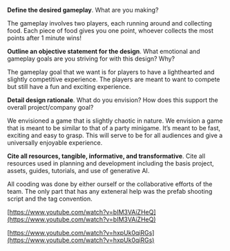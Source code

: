 **Define the desired gameplay**. What are you making?

The gameplay involves two players, each running around and collecting food. Each piece of food gives you one point, whoever collects the most points after 1 minute wins\!

**Outline an objective statement for the design**. What emotional and gameplay goals are you striving for with this design? Why?

The gameplay goal that we want is for players to have a lighthearted and slightly competitive experience. The players are meant to want to compete but still have a fun and exciting experience.

**Detail design rationale**. What do you envision? How does this support the overall project/company goal?

We envisioned a game that is slightly chaotic in nature. We envision a game that is meant to be similar to that of a party minigame. It’s meant to be fast, exciting and easy to grasp. This will serve to be for all audiences and give a universally enjoyable experience.

**Cite all resources, tangible, informative, and transformative**. Cite all resources used in planning and development including the basis project, assets, guides, tutorials, and use of generative AI.

All cooding was done by either ourself or the collaborative efforts of the team. The only part that has any exteneral help was the prefab shooting script and the tag convention.

[https://www.youtube.com/watch?v=bIM3VAiZHeQ](https://www.youtube.com/watch?v=bIM3VAiZHeQ)

[https://www.youtube.com/watch?v=hxpUk0qiRGs](https://www.youtube.com/watch?v=hxpUk0qiRGs)
